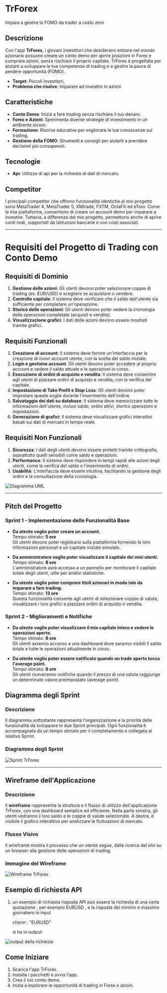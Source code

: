 # TrForex

Impara a gestire la FOMO da trader a costo zero


## Descrizione

Con l'app **TrForex**, i giovani investitori che desiderano entrare nel mondo azionario possono creare un conto demo per aprire posizioni in Forex e comprare azioni, senza rischiare il proprio capitale. TrForex è progettata per aiutarti a sviluppare le tue competenze di trading e a gestire la paura di perdere opportunità (FOMO).
- **Target**: Piccoli investitori,
- **Problema che risolve**: Imparare ad investire in azioni

## Caratteristiche

- **Conto Demo**: Inizia a fare trading senza rischiare il tuo denaro.
- **Forex e Azioni**: Sperimenta diverse strategie di investimento in un ambiente sicuro.
- **Formazione**: Risorse educative per migliorare le tue conoscenze sul trading.
- **Gestione della FOMO**: Strumenti e consigli per aiutarti a prendere decisioni più consapevoli.

## Tecnologie
- **Api**: Utilizzo di api per la richiesta di dati di mercato.


## Competitor 

I principali competitor che offrono funzionalità identiche al mio progetto sono MetaTrader 4, MetaTrader 5, XMtrade, FXTM, OctaFX ed eToro. 
Come la mia piattaforma, consentono di creare un account demo per imparare a investire. Tuttavia, a differenza del mio progetto, 
permettono anche di aprire conti reali, supportati da istituzioni bancarie e con costi associati.

---

# Requisiti del Progetto di Trading con Conto Demo

## Requisiti di Dominio
1. **Gestione delle azioni**: Gli utenti devono poter selezionare coppie di trading (es. EUR/USD) e scegliere se acquistare o vendere.
2. **Controllo capitale**: Il sistema deve verificare che il saldo dell'utente sia sufficiente per completare un'operazione.
3. **Storico delle operazioni**: Gli utenti devono poter vedere la cronologia delle operazioni completate (acquisti e vendite).
4. **Visualizzazione grafici**: I dati delle azioni devono essere mostrati tramite grafici.

## Requisiti Funzionali
1. **Creazione di account**: Il sistema deve fornire un'interfaccia per la creazione di nuovi account utente, con la scelta del saldo iniziale.
2. **Login e gestione account**: Gli utenti devono poter accedere al proprio account e vedere il saldo attuale e le operazioni in corso.
3. **Esecuzione di ordini di acquisto e vendita**: Il sistema deve consentire agli utenti di piazzare ordini di acquisto e vendita, con la verifica del capitale.
4. **Impostazione di Take Profit e Stop Loss**: Gli utenti devono poter impostare queste soglie durante l'inserimento dell'ordine.
5. **Salvataggio dei dati su database**: Il sistema deve memorizzare tutte le informazioni dell'utente, inclusi saldo, ordini attivi, storico operazioni e impostazioni.
6. **Generazione di grafici**: Il sistema deve visualizzare grafici interattivi basati sui dati di mercato in tempo reale.


## Requisiti Non Funzionali
1. **Sicurezza**: I dati degli utenti devono essere protetti tramite crittografia, soprattutto quelli sensibili come saldo e operazioni.
2. **Performance**: Il sistema deve rispondere in tempi rapidi alle azioni degli utenti, come la verifica del saldo e l'inserimento di ordini.
3. **Usabilità**: L'interfaccia deve essere intuitiva, facilitando la gestione degli ordini e la consultazione della cronologia.

![Diagramma UML](img/uml.png)

---

## Pitch del Progetto

### Sprint 1 - Implementazione delle Funzionalità Base

- **Da utente voglio poter creare un account.**  
  Tempo stimato: **5 ore**  
  Gli utenti devono poter registrarsi sulla piattaforma fornendo le loro informazioni personali e un capitale iniziale simulato.

- **Da amministratore voglio poter visualizzare il capitale dei miei utenti.**  
  Tempo stimato: **8 ore**  
  L'amministratore avrà accesso a un pannello per monitorare il capitale totale degli utenti, utile per analisi statistiche.

- **Da utente voglio poter comprare titoli azionari in modo tale da imparare a fare trading.**  
  Tempo stimato: **13 ore**  
  Questa funzionalità consente agli utenti di selezionare coppie di valute, visualizzare i loro grafici e piazzare ordini di acquisto o vendita.

### Sprint 2 - Miglioramenti e Notifiche

- **Da utente voglio poter visualizzare il mio capitale intero e vedere le operazioni aperte.**  
  Tempo stimato: **8 ore**  
  Gli utenti avranno accesso a una dashboard dove saranno visibili il saldo totale e tutte le operazioni attualmente in corso.

- **Da utente voglio poter essere notificato quando un trade aperto tocca l'average point.**  
  Tempo stimato: **8 ore**  
  Gli utenti riceveranno notifiche quando il prezzo di una valuta raggiunge un determinato valore preimpostato (average point).


## Diagramma degli Sprint

### Descrizione
Il diagramma sottostante rappresenta l'organizzazione e la priorità delle funzionalità da sviluppare in due Sprint principali. Ogni funzionalità è accompagnata da un tempo stimato per il completamento e collegata al relativo Sprint.

### Diagramma degli Sprint
![Sprint TrForex](img/sprint1-2.png)

---

## Wireframe dell'Applicazione

### Descrizione
Il **wireframe** rappresenta la struttura e il flusso di utilizzo dell'applicazione TrForex, con una dashboard semplice ed efficiente. Nella parte sinistra, gli utenti vedranno il loro saldo e le coppie di valute selezionate. A destra, è visibile il grafico interattivo per analizzare le fluttuazioni di mercato.

### Flusso Visivo
Il wireframe mostra il processo che un utente segue, dalla ricerca del sito su un browser alla gestione delle operazioni di trading.

### Immagine del Wireframe
![Wireframe TrForex](img/DesingAppImage.jpg)

## Esempio di richiesta API

1. un esempio di richiesta risposta API può essere la richiesta di una certa quotazione , per esempio EURUSD , e la risposta del minimo e massimo giornaliero
   in input

  	charm : "EURUSD"

   si ha in output: 

 ![output della richiesta](img/ReadmeImage1.png)

## Come Iniziare

1. Scarica l'app TrForex.
2. installa i pacchetti e avvia l'app.
3. Crea il tuo conto demo.
4. Inizia a esplorare le opportunità di trading in Forex e azioni.


